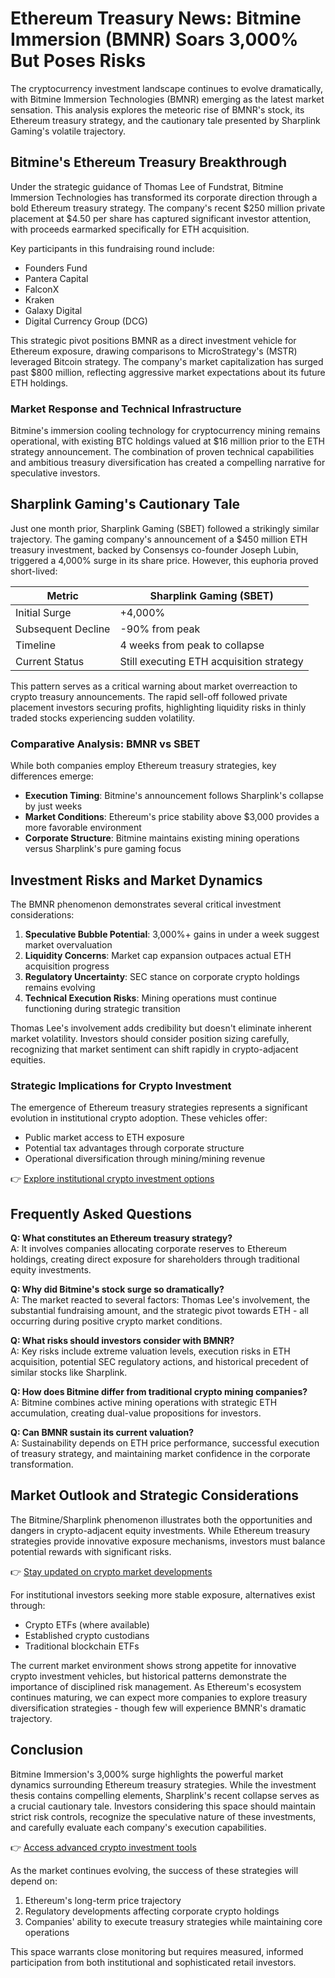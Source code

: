 # Ethereum Treasury News: Bitmine Immersion (BMNR) Soars 3,000% But Poses Risks

The cryptocurrency investment landscape continues to evolve dramatically, with Bitmine Immersion Technologies (BMNR) emerging as the latest market sensation. This analysis explores the meteoric rise of BMNR's stock, its Ethereum treasury strategy, and the cautionary tale presented by Sharplink Gaming's volatile trajectory.

## Bitmine's Ethereum Treasury Breakthrough

Under the strategic guidance of Thomas Lee of Fundstrat, Bitmine Immersion Technologies has transformed its corporate direction through a bold Ethereum treasury strategy. The company's recent $250 million private placement at $4.50 per share has captured significant investor attention, with proceeds earmarked specifically for ETH acquisition.

Key participants in this fundraising round include:
- Founders Fund
- Pantera Capital
- FalconX
- Kraken
- Galaxy Digital
- Digital Currency Group (DCG)

This strategic pivot positions BMNR as a direct investment vehicle for Ethereum exposure, drawing comparisons to MicroStrategy's (MSTR) leveraged Bitcoin strategy. The company's market capitalization has surged past $800 million, reflecting aggressive market expectations about its future ETH holdings.

### Market Response and Technical Infrastructure

Bitmine's immersion cooling technology for cryptocurrency mining remains operational, with existing BTC holdings valued at $16 million prior to the ETH strategy announcement. The combination of proven technical capabilities and ambitious treasury diversification has created a compelling narrative for speculative investors.

## Sharplink Gaming's Cautionary Tale

Just one month prior, Sharplink Gaming (SBET) followed a strikingly similar trajectory. The gaming company's announcement of a $450 million ETH treasury investment, backed by Consensys co-founder Joseph Lubin, triggered a 4,000% surge in its share price. However, this euphoria proved short-lived:

| Metric | Sharplink Gaming (SBET) |
|--------|-------------------------|
| Initial Surge | +4,000% |
| Subsequent Decline | -90% from peak |
| Timeline | 4 weeks from peak to collapse |
| Current Status | Still executing ETH acquisition strategy |

This pattern serves as a critical warning about market overreaction to crypto treasury announcements. The rapid sell-off followed private placement investors securing profits, highlighting liquidity risks in thinly traded stocks experiencing sudden volatility.

### Comparative Analysis: BMNR vs SBET

While both companies employ Ethereum treasury strategies, key differences emerge:
- **Execution Timing**: Bitmine's announcement follows Sharplink's collapse by just weeks
- **Market Conditions**: Ethereum's price stability above $3,000 provides a more favorable environment
- **Corporate Structure**: Bitmine maintains existing mining operations versus Sharplink's pure gaming focus

## Investment Risks and Market Dynamics

The BMNR phenomenon demonstrates several critical investment considerations:
1. **Speculative Bubble Potential**: 3,000%+ gains in under a week suggest market overvaluation
2. **Liquidity Concerns**: Market cap expansion outpaces actual ETH acquisition progress
3. **Regulatory Uncertainty**: SEC stance on corporate crypto holdings remains evolving
4. **Technical Execution Risks**: Mining operations must continue functioning during strategic transition

Thomas Lee's involvement adds credibility but doesn't eliminate inherent market volatility. Investors should consider position sizing carefully, recognizing that market sentiment can shift rapidly in crypto-adjacent equities.

### Strategic Implications for Crypto Investment

The emergence of Ethereum treasury strategies represents a significant evolution in institutional crypto adoption. These vehicles offer:
- Public market access to ETH exposure
- Potential tax advantages through corporate structure
- Operational diversification through mining/mining revenue

👉 [Explore institutional crypto investment options](https://bit.ly/okx-bonus)

## Frequently Asked Questions

**Q: What constitutes an Ethereum treasury strategy?**  
A: It involves companies allocating corporate reserves to Ethereum holdings, creating direct exposure for shareholders through traditional equity investments.

**Q: Why did Bitmine's stock surge so dramatically?**  
A: The market reacted to several factors: Thomas Lee's involvement, the substantial fundraising amount, and the strategic pivot towards ETH - all occurring during positive crypto market conditions.

**Q: What risks should investors consider with BMNR?**  
A: Key risks include extreme valuation levels, execution risks in ETH acquisition, potential SEC regulatory actions, and historical precedent of similar stocks like Sharplink.

**Q: How does Bitmine differ from traditional crypto mining companies?**  
A: Bitmine combines active mining operations with strategic ETH accumulation, creating dual-value propositions for investors.

**Q: Can BMNR sustain its current valuation?**  
A: Sustainability depends on ETH price performance, successful execution of treasury strategy, and maintaining market confidence in the corporate transformation.

## Market Outlook and Strategic Considerations

The Bitmine/Sharplink phenomenon illustrates both the opportunities and dangers in crypto-adjacent equity investments. While Ethereum treasury strategies provide innovative exposure mechanisms, investors must balance potential rewards with significant risks.

👉 [Stay updated on crypto market developments](https://bit.ly/okx-bonus)

For institutional investors seeking more stable exposure, alternatives exist through:
- Crypto ETFs (where available)
- Established crypto custodians
- Traditional blockchain ETFs

The current market environment shows strong appetite for innovative crypto investment vehicles, but historical patterns demonstrate the importance of disciplined risk management. As Ethereum's ecosystem continues maturing, we can expect more companies to explore treasury diversification strategies - though few will experience BMNR's dramatic trajectory.

## Conclusion

Bitmine Immersion's 3,000% surge highlights the powerful market dynamics surrounding Ethereum treasury strategies. While the investment thesis contains compelling elements, Sharplink's recent collapse serves as a crucial cautionary tale. Investors considering this space should maintain strict risk controls, recognize the speculative nature of these investments, and carefully evaluate each company's execution capabilities.

👉 [Access advanced crypto investment tools](https://bit.ly/okx-bonus)

As the market continues evolving, the success of these strategies will depend on:
1. Ethereum's long-term price trajectory
2. Regulatory developments affecting corporate crypto holdings
3. Companies' ability to execute treasury strategies while maintaining core operations

This space warrants close monitoring but requires measured, informed participation from both institutional and sophisticated retail investors.